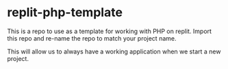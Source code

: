 # replit-php-template

This is a repo to use as a template for working with PHP on replit. Import this repo and re-name the repo to match your project name.

This will allow us to always have a working application when we start a new project.
